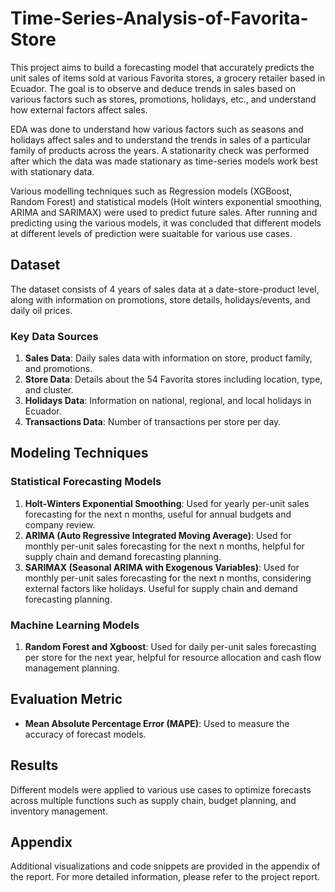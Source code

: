 # Time-Series-Analysis-of-Favorita-Store

This project aims to build a forecasting model that accurately predicts the unit sales of items sold at various Favorita stores, a grocery retailer based in Ecuador. The goal is to observe and deduce trends in sales based on various factors such as stores, promotions, holidays, etc., and understand how external factors affect sales.

EDA was done to understand how various factors such as seasons and holidays affect sales and to understand the trends in sales of a particular family of products across the years. A stationarity check was performed after which the data was made stationary as time-series models work best with stationary data.

Various modelling techniques such as Regression models (XGBoost, Random Forest) and statistical models (Holt winters exponential smoothing, ARIMA and SARIMAX) were used to predict future sales. After running and predicting using the various models, it was concluded that different models at different levels of prediction were suaitable for various use cases.

## Dataset

The dataset consists of 4 years of sales data at a date-store-product level, along with information on promotions, store details, holidays/events, and daily oil prices. 

### Key Data Sources

1. **Sales Data**: Daily sales data with information on store, product family, and promotions.
2. **Store Data**: Details about the 54 Favorita stores including location, type, and cluster.
3. **Holidays Data**: Information on national, regional, and local holidays in Ecuador.
4. **Transactions Data**: Number of transactions per store per day.

## Modeling Techniques

### Statistical Forecasting Models
1. **Holt-Winters Exponential Smoothing**: Used for yearly per-unit sales forecasting for the next n months, useful for annual budgets and company review.
2. **ARIMA (Auto Regressive Integrated Moving Average)**: Used for monthly per-unit sales forecasting for the next n months, helpful for supply chain and demand forecasting planning.
3. **SARIMAX (Seasonal ARIMA with Exogenous Variables)**: Used for monthly per-unit sales forecasting for the next n months, considering external factors like holidays. Useful for supply chain and demand forecasting planning.

### Machine Learning Models
1. **Random Forest and Xgboost**: Used for daily per-unit sales forecasting per store for the next year, helpful for resource allocation and cash flow management planning.

## Evaluation Metric

- **Mean Absolute Percentage Error (MAPE)**: Used to measure the accuracy of forecast models.

## Results

Different models were applied to various use cases to optimize forecasts across multiple functions such as supply chain, budget planning, and inventory management.

## Appendix
Additional visualizations and code snippets are provided in the appendix of the report. For more detailed information, please refer to the project report.

